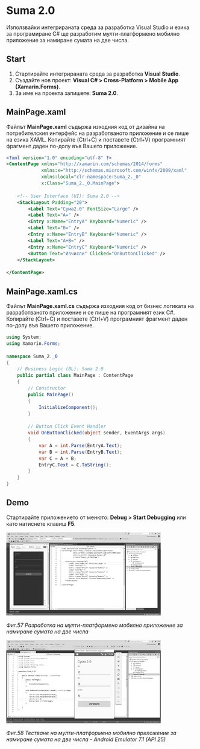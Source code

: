 # Suma 2.0

Използвайки интегрираната среда за разработка Visual Studio и езика за програмиране C\# ще разработим  мулти-платформено мобилно приложение за намиране сумата на две числа.

## Start

1. Стартирайте интегрираната среда за разработка **Visual Studio**. 
2. Създайте нов проект: **Visual C\# &gt; Cross-Platform &gt; Mobile App \(Xamarin.Forms\)**. 
3. За име на проекта запишете: **Suma 2.0**.

## MainPage.xaml

Файлът **MainPage.xaml** съдържа изходния код от дизайна на потребителския интерфейс на разработваното приложение и се пише на езика XAML. Копирайте \(Ctrl+C\) и поставете \(Ctrl+V\) програмният фрагмент даден по-долу във Вашето приложение.

```xml
<?xml version="1.0" encoding="utf-8" ?>
<ContentPage xmlns="http://xamarin.com/schemas/2014/forms"
             xmlns:x="http://schemas.microsoft.com/winfx/2009/xaml"
             xmlns:local="clr-namespace:Suma_2._0"
             x:Class="Suma_2._0.MainPage">

    <!-- User Interface (UI): Suma 2.0 -->
    <StackLayout Padding="20">
        <Label Text="Сума2.0" FontSize="Large" />
        <Label Text="A=" />
        <Entry x:Name="EntryA" Keyboard="Numeric" />
        <Label Text="B=" />
        <Entry x:Name="EntryB" Keyboard="Numeric" />
        <Label Text="A+B=" />
        <Entry x:Name="EntryC" Keyboard="Numeric" />
        <Button Text="Изчисли" Clicked="OnButtonClicked" />
    </StackLayout>

</ContentPage>
```

## MainPage.xaml.cs

Файлът **MainPage.xaml.cs** съдържа изходния код от бизнес логиката на разработваното приложение и се пише на програмният език C\#. Копирайте \(Ctrl+C\) и поставете \(Ctrl+V\) програмният фрагмент даден по-долу във Вашето приложение.

```csharp
using System;
using Xamarin.Forms;

namespace Suma_2._0
{
    // Business Logic (BL): Suma 2.0
    public partial class MainPage : ContentPage
    {
        // Constructor
        public MainPage()
        {
            InitializeComponent();
        }

        // Button Click Event Handler
        void OnButtonClicked(object sender, EventArgs args)
        {
            var A = int.Parse(EntryA.Text);
            var B = int.Parse(EntryB.Text);
            var C = A + B;
            EntryC.Text = C.ToString();
        }
    }
}
```

## Demo

Стартирайте приложението от менюто: **Debug &gt; Start Debugging** или като натиснете клавиш **F5**.

![](/images/57.png)

_Фиг.57 Разработка на мулти-платформено мобилно приложение за намиране сумата на две числа_

![](/images/58.png)

_Фиг.58 Тестване на мулти-платформено мобилно приложение за намиране сумата на две числа - Android Emulator 7.1 \(API 25\)_

